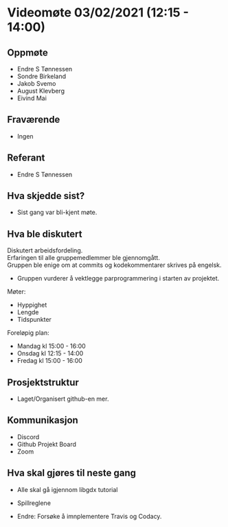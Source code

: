 # Videomøte 03/02/2021 (12:15 - 14:00)

## Oppmøte
* Endre S Tønnessen
* Sondre Birkeland
* Jakob Svemo
* August Klevberg
* Eivind Mai

## Fraværende
* Ingen

## Referant
* Endre S Tønnessen

## Hva skjedde sist?
* Sist gang var bli-kjent møte.

## Hva ble diskutert

Diskutert arbeidsfordeling. <br>
Erfaringen til alle gruppemedlemmer ble gjennomgått.<br>
Gruppen ble enige om at commits og kodekommentarer skrives på engelsk.
* Gruppen vurderer å vektlegge parprogrammering i starten av projektet. <br>

Møter: <br>
* Hyppighet
* Lengde
* Tidspunkter


Foreløpig plan:
* Mandag kl 15:00 - 16:00
* Onsdag kl 12:15 - 14:00  
* Fredag kl 15:00 - 16:00

## Prosjektstruktur
* Laget/Organisert github-en mer.

## Kommunikasjon
* Discord
* Github Projekt Board
* Zoom

## Hva skal gjøres til neste gang
* Alle skal gå igjennom libgdx tutorial
* Spillreglene

* Endre: Forsøke å imnplementere Travis og Codacy.



